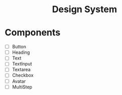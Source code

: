 <h1 align="center"> Design System </h1>

# Components

- [ ] Button
- [ ] Heading
- [ ] Text
- [ ] TextInput
- [ ] Textarea
- [ ] Checkbox
- [ ] Avatar
- [ ] MultiStep
